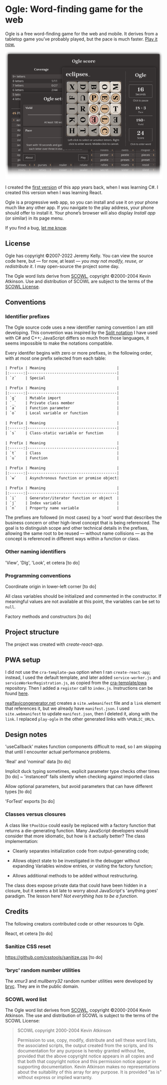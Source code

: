 # Ogle: Word-finding game for the web

Ogle is a free word-finding game for the web and mobile. It derives from a tabletop game you’ve probably played, but the pace is much faster. [Play it now.](https://www.anthemion.org/play-ogle/)

![Ogle screenshots](Art/screens_ogle.png)

I created the [first version](https://github.com/anthemion-org/ogle) of this app years back, when I was learning C#. I created this version when I was learning React.

Ogle is a progressive web app, so you can install and use it on your phone much like any other app. If you navigate to the play address, your phone should offer to install it. Your phone’s browser will also display _Install app_ (or similar) in its page menu.

If you find a bug, [let me know](mailto://support@anthemion.org).


## License

Ogle has copyright ©2007-2022 Jeremy Kelly. You can view the source code here, but — for now, at least — _you may not modify, reuse, or redistribute it_. I may open-source the project some day.

The Ogle word lists derive from [SCOWL](https://wordlist.sourceforge.net/), copyright ©2000-2004 Kevin Atkinson. Use and distribution of SCOWL are subject to the terms of the [SCOWL License](Misc/scowl_license.txt).


## Conventions

### Identifier prefixes

The Ogle source code uses a new identifier naming convention I am still developing. This convention was inspired by the [Split notation](https://www.anthemion.org/split_notation.html) I have used with C# and C++; JavaScript differs so much from those languages, it seems impossible to make the notations compatible.

Every identifer begins with zero or more prefixes, in the following order, with at most one prefix selected from each table:

	| Prefix | Meaning                                |
	|:------:|----------------------------------------|
	| `z`    | Special                                |

	| Prefix | Meaning                                |
	|:------:|----------------------------------------|
	| `g`    | Mutable import                         |
	| `_`    | Private class member                   |
	| `a`    | Function parameter                     |
	| `o`    | Local variable or function             |

	| Prefix | Meaning                                |
	|:------:|----------------------------------------|
	| `s`    | Class-static variable or function      |

	| Prefix | Meaning                                |
	|:------:|----------------------------------------|
	| `t`    | Class                                  |
	| `u`    | Function                               |

	| Prefix | Meaning                                |
	|:------:|----------------------------------------|
	| `w`    | Asynchronous function or promise object|

	| Prefix | Meaning                                |
	|:------:|----------------------------------------|
	| `i`    | Generator/iterator function or object  |
	| `j`    | Index variable                         |
	| `n`    | Property name variable                 |

The prefixes are followed (in most cases) by a ‘root’ word that describes the business concern or other high-level concept that is being referenced. The goal is to distinguish scope and other technical details in the prefixes, allowing the same root to be reused — without name collisions — as the concept is referenced in different ways within a function or class.


### Other naming identifiers

'View', 'Dlg', 'Look', et cetera [to do]


### Programming conventions

Coordinate origin in lower-left corner [to do]

All class variables should be initialized and commented in the constructor. If meaningful values are not available at this point, the variables can be set to `null`.

Factory methods and constructors [to do]


## Project structure

The project was created with _create-react-app_.


## PWA setup

I did not use the `cra-template-pwa` option when I ran `create-react-app`; instead, I used the default template, and later added `service-worker.js` and `serviceWorkerRegistration.js`, as copied from the [cra-template/pwa](https://github.com/cra-template/pwa/tree/main/packages/cra-template-pwa/template/src) repository. Then I added a `register` call to `index.js`. Instructions can be found [here](https://dev.to/myfatemi04/turn-your-create-react-app-into-a-progressive-web-app-in-100-seconds-3c11).

[realfavicongenerator.net](realfavicongenerator.net) creates a `site.webmanifest` file and a `link` element that references it, but we already have `manifest.json`. I used `site.webmanifest` to update `manifest.json`, then I deleted it, along with the `link`. I replaced `play-ogle` in the other generated links with `%PUBLIC_URL%`.


## Design notes

'useCallback' makes function components difficult to read, so I am skipping that until I encounter actual performance problems.

'Real' and 'nominal' data [to do]

Implicit duck typing sometimes, explicit parameter type checks other times [to do]
~ 'instanceof' fails silently when checking against imported class

Allow optional parameters, but avoid parameters that can have different types [to do]

'ForTest' exports [to do]


### Classes versus closures

A class like `tPoolDie` could easily be replaced with a factory function that returns a die-generating function. Many JavaScript developers would consider that more idiomatic, but how is it actually better? The class implementation:

- Cleanly separates initialization code from output-generating code;

- Allows object state to be investigated in the debugger without expanding Variables window entries, or visiting the factory function;

- Allows additional methods to be added without restructuring.

The class does expose private data that could have been hidden in a closure, but it seems a bit late to worry about JavaScript's 'anything goes' paradigm. The lesson here? _Not everything has to be a function_.


## Credits

The following creators contributed code or other resources to Ogle.

React, et cetera [to do]


### Sanitize CSS reset

https://github.com/csstools/sanitize.css [to do]


### 'bryc' random number utilities

The _xmur3_ and _mullberry32_ random number utilities were developed by [bryc](https://github.com/bryc/code/blob/master/jshash/PRNGs.md). They are in the public domain.


### SCOWL word list

The Ogle word list derives from [SCOWL](http://wordlist.aspell.net/), copyright ©2000-2004 Kevin Atkinson. The use and distribution of SCOWL is subject to the terms of the SCOWL License:

> SCOWL copyright 2000-2004 Kevin Atkinson
>
> Permission to use, copy, modify, distribute and sell these word lists, the
> associated scripts, the output created from the scripts, and its documentation
> for any purpose is hereby granted without fee, provided that the above
> copyright notice appears in all copies and that both that copyright notice and
> this permission notice appear in supporting documentation. Kevin Atkinson
> makes no representations about the suitability of this array for any purpose.
> It is provided "as is" without express or implied warranty.
